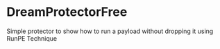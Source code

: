 # DreamProtectorFree
Simple protector to show how to run a payload without dropping it using RunPE Technique
